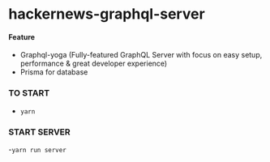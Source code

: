 # hackernews-graphql-server

#### Feature
- Graphql-yoga (Fully-featured GraphQL Server with focus on easy setup, performance & great developer experience)
- Prisma for database 


### TO START 
- `yarn`

### START SERVER 
-`yarn run server`
